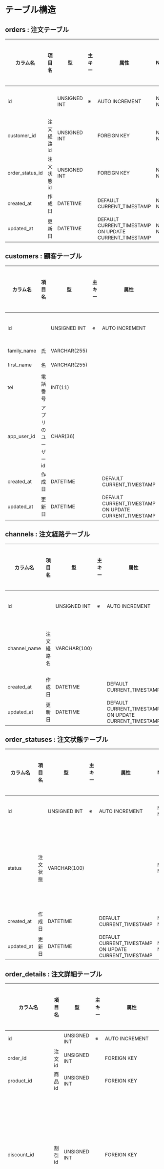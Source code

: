 # テーブル構造

## orders : 注文テーブル

| カラム名 | 項目名 | 型 | 主キー | 属性 | NULL | 初期値 | ユニーク | インデックス | 条件 | 備考 | 
| ---- | ---- | ---- | ---- | ---- | ---- | ---- | ---- | ---- | ---- | ---- |
| id |  | UNSIGNED INT | ※ | AUTO INCREMENT | NOT NULL | 自動付与 | ※ |  |  |  |
| customer_id | 注文経路id | UNSIGNED INT |  | FOREIGN KEY | NOT NULL |  |  |  |  |  |
| order_status_id | 注文状態id | UNSIGNED INT |  | FOREIGN KEY | NOT NULL |  |  |  |  |  |
| created_at | 作成日 | DATETIME |  | DEFAULT CURRENT_TIMESTAMP | NOT NULL |  |  |  |  |  |
| updated_at | 更新日 | DATETIME |  | DEFAULT CURRENT_TIMESTAMP <br> ON UPDATE CURRENT_TIMESTAMP | NOT NULL |  |  |  |  |  |

## customers : 顧客テーブル

| カラム名 | 項目名 | 型 | 主キー | 属性 | NULL | 初期値 | ユニーク | インデックス | 条件 | 備考 | 
| ---- | ---- | ---- | ---- | ---- | ---- | ---- | ---- | ---- | ---- | ---- |
| id |  | UNSIGNED INT | ※ | AUTO INCREMENT | NOT NULL | 自動付与 | ※ |  |  |  |
| family_name | 氏 | VARCHAR(255) |  |  | NOT NULL |  |  |  |  |  |
| first_name | 名 | VARCHAR(255) |  |  | NOT NULL |  |  |  |  |  |
| tel | 電話番号 | INT(11) |  |  | NOT NULL |  | ※ |  |  |  |
| app_user_id | アプリのユーザーid | CHAR(36) |  |  | NULL |  | ※ |  |  |  |
| created_at | 作成日 | DATETIME |  | DEFAULT CURRENT_TIMESTAMP | NOT NULL |  |  |  |  |  |
| updated_at | 更新日 | DATETIME |  | DEFAULT CURRENT_TIMESTAMP <br> ON UPDATE CURRENT_TIMESTAMP | NOT NULL |  |  |  |  |  |

## channels : 注文経路テーブル

| カラム名 | 項目名 | 型 | 主キー | 属性 | NULL | 初期値 | ユニーク | インデックス | 条件 | 備考 | 
| ---- | ---- | ---- | ---- | ---- | ---- | ---- | ---- | ---- | ---- | ---- |
| id |  | UNSIGNED INT | ※ | AUTO INCREMENT | NOT NULL | 自動付与 | ※ |  |  |  |
| channel_name | 注文経路名 | VARCHAR(100) |  |  | NOT NULL |  |  |  |  | 「来店」「電話」「アプリ」 |
| created_at | 作成日 | DATETIME |  | DEFAULT CURRENT_TIMESTAMP | NOT NULL |  |  |  |  |  |
| updated_at | 更新日 | DATETIME |  | DEFAULT CURRENT_TIMESTAMP <br> ON UPDATE CURRENT_TIMESTAMP | NOT NULL |  |  |  |  |  |

## order_statuses : 注文状態テーブル

| カラム名 | 項目名 | 型 | 主キー | 属性 | NULL | 初期値 | ユニーク | インデックス | 条件 | 備考 | 
| ---- | ---- | ---- | ---- | ---- | ---- | ---- | ---- | ---- | ---- | ---- |
| id |  | UNSIGNED INT | ※ | AUTO INCREMENT | NOT NULL | 自動付与 | ※ |  |  |  |
| status | 注文状態 | VARCHAR(100) |  |  | NOT NULL |  |  |  |  | 「注文受付」「支払い済み」「受け渡し済み」 |
| created_at | 作成日 | DATETIME |  | DEFAULT CURRENT_TIMESTAMP | NOT NULL |  |  |  |  |  |
| updated_at | 更新日 | DATETIME |  | DEFAULT CURRENT_TIMESTAMP <br> ON UPDATE CURRENT_TIMESTAMP | NOT NULL |  |  |  |  |  |

## order_details : 注文詳細テーブル

| カラム名 | 項目名 | 型 | 主キー | 属性 | NULL | 初期値 | ユニーク | インデックス | 条件 | 備考 | 
| ---- | ---- | ---- | ---- | ---- | ---- | ---- | ---- | ---- | ---- | ---- |
| id |  | UNSIGNED INT | ※ | AUTO INCREMENT | NOT NULL | 自動付与 | ※ |  |  |  |
| order_id | 注文id | UNSIGNED INT |  | FOREIGN KEY | NOT NULL |  |  |  |  |  |
| product_id | 商品id | UNSIGNED INT |  | FOREIGN KEY | NOT NULL |  |  |  |  |  |
| discount_id | 割引id | UNSIGNED INT |  | FOREIGN KEY | NULL | NULL |  |  |  | 割引がなにもない場合はNULLを入れ、割引がある場合に割引idを入れる |
| is_without_wasabi | さび抜きかどうか | TINYINT(1) |  |  | NOT NULL | 0 |  |  |  |  |
| is_less_rice | シャリ小かどうか | TINYINT(1) |  |  | NOT NULL | 0 |  |  |  |  |
| created_at | 作成日 | DATETIME |  | DEFAULT CURRENT_TIMESTAMP | NOT NULL |  |  |  |  |  |
| updated_at | 更新日 | DATETIME |  | DEFAULT CURRENT_TIMESTAMP <br> ON UPDATE CURRENT_TIMESTAMP | NOT NULL |  |  |  |  |  |

## products : 商品テーブル

| カラム名 | 項目名 | 型 | 主キー | 属性 | NULL | 初期値 | ユニーク | インデックス | 条件 | 備考 | 
| ---- | ---- | ---- | ---- | ---- | ---- | ---- | ---- | ---- | ---- | ---- |
| id |  | UNSIGNED INT | ※ | AUTO INCREMENT | NOT NULL | 自動付与 | ※ |  |  |  |
| product_name | 商品名 | VARCHAR(255) |  |  | NOT NULL |  |  |  |  | 「はな」「みさき」「海鮮ちらし」「鮨八宝巻」「玉子」「まぐろ赤身」「ランチセットA」など |
| product_description | 商品説明 | VARCHAR(1000) |  |  | NULL |  |  |  |  |  |
| menu_category_id | メニューカテゴリーid | UNSIGNED INT |  | FOREIGN KEY | NOT NULL |  |  |  |  |  |
| price_id | 価格id | UNSIGNED INT |  | FOREIGN KEY | NOT NULL |  |  |  |  |  |
| discount_id | 割引id | UNSIGNED INT |  | FOREIGN KEY | NULL |  |  |  |  |  |
| is_available | 商品を提供中かどうか | TINYINT(1) |  |  | NOT NULL | 1 |  |  |  |  |
| created_at | 作成日 | DATETIME |  | DEFAULT CURRENT_TIMESTAMP | NOT NULL |  |  |  |  |  |
| updated_at | 更新日 | DATETIME |  | DEFAULT CURRENT_TIMESTAMP <br> ON UPDATE CURRENT_TIMESTAMP | NOT NULL |  |  |  |  |  |

## menu_categories : メニューカテゴリーテーブル

| カラム名 | 項目名 | 型 | 主キー | 属性 | NULL | 初期値 | ユニーク | インデックス | 条件 | 備考 | 
| ---- | ---- | ---- | ---- | ---- | ---- | ---- | ---- | ---- | ---- | ---- |
| id |  | UNSIGNED INT | ※ | AUTO INCREMENT | NOT NULL | 自動付与 | ※ |  |  |  |
| menu_category_name | メニューカテゴリー名 | VARCHAR(100) |  |  | NOT NULL |  |  |  |  | 「盛り込み」「にぎり」「丼」「お好み」「ランチ」など |
| is_lunch_discounted | ランチタイムの割引対象かどうか | TINYINT(1) |  |  | NOT NULL | 0 |  |  |  |  |
| created_at | 作成日 | DATETIME |  | DEFAULT CURRENT_TIMESTAMP | NOT NULL |  |  |  |  |  |
| updated_at | 更新日 | DATETIME |  | DEFAULT CURRENT_TIMESTAMP <br> ON UPDATE CURRENT_TIMESTAMP | NOT NULL |  |  |  |  |  |

## prices : 価格テーブル

| カラム名 | 項目名 | 型 | 主キー | 属性 | NULL | 初期値 | ユニーク | インデックス | 条件 | 備考 | 
| ---- | ---- | ---- | ---- | ---- | ---- | ---- | ---- | ---- | ---- | ---- |
| id |  | UNSIGNED INT | ※ | AUTO INCREMENT | NOT NULL | 自動付与 | ※ |  |  |  |
| price | 税抜価格 | INT |  |  | NOT NULL |  |  |  |  | 「8650」「1940」「100」「150」など<br> 「○円引きクーポン」みたいな場合に使うかも...？ |
| created_at | 作成日 | DATETIME |  | DEFAULT CURRENT_TIMESTAMP | NOT NULL |  |  |  |  |  |
| updated_at | 更新日 | DATETIME |  | DEFAULT CURRENT_TIMESTAMP <br> ON UPDATE CURRENT_TIMESTAMP | NOT NULL |  |  |  |  |  |

## discounts : 割引テーブル

| カラム名 | 項目名 | 型 | 主キー | 属性 | NULL | 初期値 | ユニーク | インデックス | 条件 | 備考 | 
| ---- | ---- | ---- | ---- | ---- | ---- | ---- | ---- | ---- | ---- | ---- |
| id |  | UNSIGNED INT | ※ | AUTO INCREMENT | NOT NULL | 自動付与 | ※ |  |  |  |
| discount_value | 割引価格 | UNSIGNED INT |  |  | NULL | NULL |  |  | discount_value もしくは discount_rate　のどちらかに値が入っていないといけない　| 「50」「100」など |
| discount_rate | 割引割合 | UNSIGNED FLOAT(6, 3) |  |  | NULL | NULL |  |  | discount_value もしくは discount_rate　のどちらかに値が入っていないといけない | 「5.0」「10.0」など |
| discount_reason | 割引理由 | VARCHAR(255) |  |  | NOT NULL |  |  |  |  | 「ランチ」「10%オフクーポン」「すしの日セール」「〇〇キャンペーン」など |
| begin_at | 開始日時 | DATETIME |  |  | NOT NULL |  |  |  |  | 開始時期を入れる（定期的に実施する割引も含め） |
| end_at | 終了日時 | DATETIME |  |  | NULL | NULL |  |  |  | 定期的に実施しない割引の場合、終了時期を入れる <br> 定期的に実施する割引の場合、もう使用しなくなったときにここの値を入れる |
| created_at | 作成日 | DATETIME |  | DEFAULT CURRENT_TIMESTAMP | NOT NULL |  |  |  |  |  |
| updated_at | 更新日 | DATETIME |  | DEFAULT CURRENT_TIMESTAMP <br> ON UPDATE CURRENT_TIMESTAMP | NOT NULL |  |  |  |  |  |

## products_discounts : 商品割引中間テーブル（特定の商品の割引の際に、このテーブルを使用する）

| カラム名 | 項目名 | 型 | 主キー | 属性 | NULL | 初期値 | ユニーク | インデックス | 条件 | 備考 | 
| ---- | ---- | ---- | ---- | ---- | ---- | ---- | ---- | ---- | ---- | ---- |
| id |  | UNSIGNED INT | ※ | AUTO INCREMENT | NOT NULL | 自動付与 | ※ |  |  |  |
| product_id | 商品id | UNSIGNED INT |  |  | NULL | NULL |  |  |  | 特定の商品の割引の際、該当する商品のidを入れる |
| discount_id | 割引id | UNSIGNED INT |  |  | NULL | NULL |  |  |  | 特定の商品の割引の際、該当する割引のidを入れる |
| is_deleted | 論理削除フラグ | TINYINT(1) |  |  | NOT NULL | 0 |  |  |  | 特定の商品の割引が終了した際、1を入れる |
| created_at | 作成日 | DATETIME |  | DEFAULT CURRENT_TIMESTAMP | NOT NULL |  |  |  |  |  |
| updated_at | 更新日 | DATETIME |  | DEFAULT CURRENT_TIMESTAMP <br> ON UPDATE CURRENT_TIMESTAMP | NOT NULL |  |  |  |  |  |

## product_foods : 商品食材テーブル（商品につかう食材を格納するテーブル）

| カラム名 | 項目名 | 型 | 主キー | 属性 | NULL | 初期値 | ユニーク | インデックス | 条件 | 備考 | 
| ---- | ---- | ---- | ---- | ---- | ---- | ---- | ---- | ---- | ---- | ---- |
| id |  | UNSIGNED INT | ※ | AUTO INCREMENT | NOT NULL | 自動付与 | ※ |  |  |  |
| product_id | 商品id | UNSIGNED INT |  | FOREIGN KEY | NOT NULL |  |  |  |  | 商品が「はな」の場合「はな」のproduct_id <br> 商品が「まぐろ赤身」の場合「まぐろ赤身」の商品id|
| food_id | 食材id | UNSIGNED INT |  | FOREIGN KEY | NOT NULL |  |  |  |  | 商品が「はな」の場合「はな」に含まれる食材の食材id（10貫セットなら10レコード） <br> 商品が「まぐろ赤身」の場合「まぐろ赤身」の食材id |
| created_at | 作成日 | DATETIME |  | DEFAULT CURRENT_TIMESTAMP | NOT NULL |  |  |  |  |  |
| updated_at | 更新日 | DATETIME |  | DEFAULT CURRENT_TIMESTAMP <br> ON UPDATE CURRENT_TIMESTAMP | NOT NULL |  |  |  |  |  |

## foods : 食材テーブル（食材を格納するテーブル（原材料ではなく、玉子すし1貫、まぐろ赤身すし1貫など、提供する上での最小単位））

| カラム名 | 項目名 | 型 | 主キー | 属性 | NULL | 初期値 | ユニーク | インデックス | 条件 | 備考 | 
| ---- | ---- | ---- | ---- | ---- | ---- | ---- | ---- | ---- | ---- | ---- |
| id |  | UNSIGNED INT | ※ | AUTO INCREMENT | NOT NULL | 自動付与 | ※ |  |  |  |
| food_name | 食材名 | VARCHAR(255) |  |  | NOT NULL |  |  |  |  | 「玉子」「まぐろ赤身」「いくら」など |
| stock | 在庫数 | INT|  |  | NOT NULL |  |  |  |  |  |
| expiration_date | 消費期限 | DATETIME|  |  | NOT NULL |  |  |  |  |  |
| created_at | 作成日 | DATETIME |  | DEFAULT CURRENT_TIMESTAMP | NOT NULL |  |  |  |  |  |
| updated_at | 更新日 | DATETIME |  | DEFAULT CURRENT_TIMESTAMP <br> ON UPDATE CURRENT_TIMESTAMP | NOT NULL |  |  |  |  |  |
